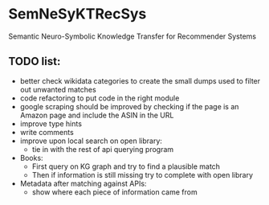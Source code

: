 # SemNeSyKTRecSys
Semantic Neuro-Symbolic Knowledge Transfer for Recommender Systems

## TODO list:
- better check wikidata categories to create the small dumps used to filter out unwanted matches
- code refactoring to put code in the right module
- google scraping should be improved by checking if the page is an Amazon page and include the ASIN in the URL
- improve type hints
- write comments
- improve upon local search on open library:
  - tie in with the rest of api querying program
- Books:
  - First query on KG graph and try to find a plausible match
  - Then if information is still missing try to complete with open library
- Metadata after matching against APIs:
  - show where each piece of information came from